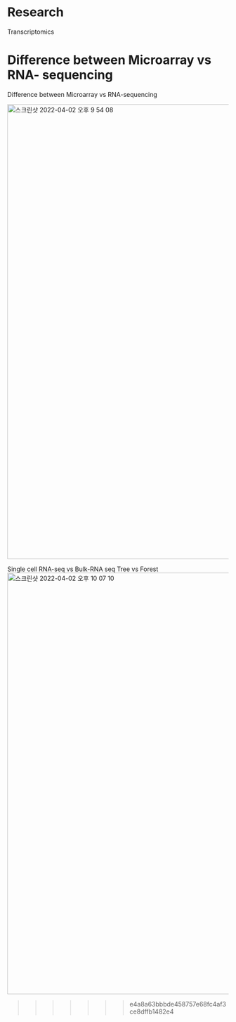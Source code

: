 # Research

Transcriptomics

Difference between Microarray vs RNA- sequencing
=======

Difference between Microarray vs RNA-sequencing

<img width="1036" alt="스크린샷 2022-04-02 오후 9 54 08" src="https://user-images.githubusercontent.com/60769265/161384692-b9453487-ad84-474b-b130-ad2e46472782.png">


Single cell RNA-seq vs Bulk-RNA seq
Tree vs Forest
<img width="960" alt="스크린샷 2022-04-02 오후 10 07 10" src="https://user-images.githubusercontent.com/60769265/161384718-473201d3-ff4c-4d4a-8d2e-f2dd685bd99c.png">
>>>>>>> e4a8a63bbbde458757e68fc4af3ce8dffb1482e4
